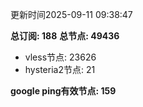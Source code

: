 更新时间2025-09-11 09:38:47

**总订阅: 188**
**总节点: 49436**
- vless节点: 23626
- hysteria2节点: 21

**google ping有效节点: 159**
